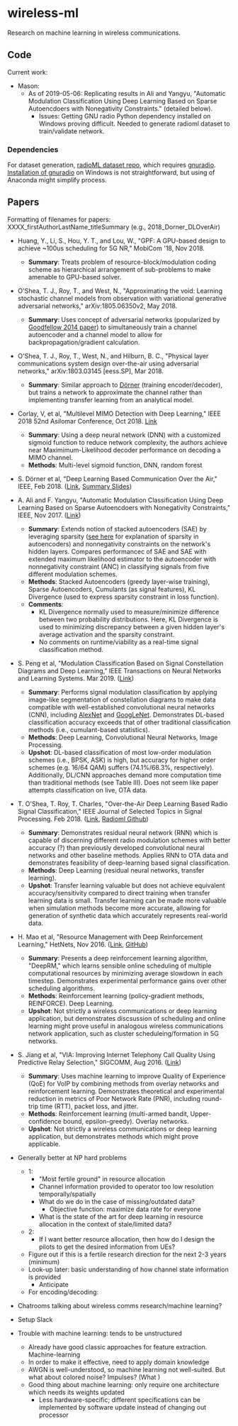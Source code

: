 # wireless-ml
Research on machine learning in wireless communications.

## Code

Current work:

- Mason:
	- As of 2019-05-06: Replicating results in Ali and Yangyu, "Automatic Modulation Classification Using Deep Learning Based on Sparse Autoencdoers with Nonegativity Constraints." (detailed below).
		- Issues: Getting GNU radio Python dependency installed on Windows proving difficult. Needed to generate radioml dataset to train/validate network.

### Dependencies

For dataset generation, [radioML dataset repo](https://github.com/radioML/dataset), which requires [gnuradio](https://www.gnuradio.org/doc/sphinx/). [Installation of gnuradio](http://www.gcndevelopment.com/gnuradio/documentation.htm) on Windows is not straightforward, but using of Anaconda might simplify process.

## Papers

Formatting of filenames for papers: XXXX_firstAuthorLastName_titleSummary (e.g., 2018_Dorner_DLOverAir)

- Huang, Y., Li, S., Hou, Y. T., and Lou, W., "GPF: A GPU-based design to achieve ~100us scheduling for 5G NR," MobiCom '18, Nov 2018.
	- **Summary**: Treats problem of resource-block/modulation coding scheme as hierarchical arrangement of sub-problems to make amenable to GPU-based solver.
- O'Shea, T. J., Roy, T., and West, N., "Approximating the void: Learning stochastic channel models from observation with variational generative adversarial networks," arXiv:1805.06350v2, May 2018.
	- **Summary**: Uses concept of adversarial networks (popularized by [Goodfellow 2014 paper](https://papers.nips.cc/paper/5423-generative-adversarial-nets.pdf)) to simultaneously train a channel autoencoder and a channel model to allow for backpropagation/gradient calculation.
- O'Shea, T. J., Roy, T., West, N., and Hilburn, B. C., "Physical layer communications system design over-the-air using adversarial networks," 	arXiv:1803.03145 [eess.SP], Mar 2018.
	- **Summary**: Similar approach to [Dörner](https://github.com/mdelrosa/wireless-ml/blob/master/Papers/2018_Dorner_DLoverAir.pdf) (training encoder/decoder), but trains a network to approximate the channel rather than implementing transfer learning from an analytical model.
- Corlay, V, et al, "Multilevel MIMO Detection with Deep Learning," IEEE 2018 52nd Asilomar Conference, Oct 2018. [Link](https://ieeexplore.ieee.org/document/8645519)
	- **Summary**: Using a deep neural network (DNN) with a customized sigmoid function to reduce network complexity, the authors achieve near Maximimum-Likelihood decoder performance on decoding a MIMO channel.
	- **Methods**: Multi-level sigmoid function, DNN, random forest
- S. Dörner et al, "Deep Learning Based Communication Over the Air," IEEE, Feb 2018. ([Link](https://github.com/mdelrosa/wireless-ml/blob/master/Papers/2018_Dorner_DLoverAir.pdf), [Summary Slides](https://docs.google.com/presentation/d/122XdVg9kUqoCtVnBc7acemM5RyVIfHtDeRlXqwHdOQk/edit#slide=id.p))
- A. Ali and F. Yangyu, "Automatic Modulation Classification Using Deep Learning Based on Sparse Autoencdoers with Nonegativity Constraints," IEEE, Nov 2017. ([Link](https://ieeexplore.ieee.org/stamp/stamp.jsp?tp=&arnumber=8038046))
	- **Summary**: Extends notion of stacked autoencoders (SAE) by leveraging sparsity ([see here](https://web.stanford.edu/class/cs294a/sparseAutoencoder.pdf) for explanation of sparsity in autoencoders) and nonnegativity constraints on the network's hidden layers. Compares performancec of SAE and SAE with extended maximum likelihood estimator to the autoencoder with nonnegativity constraint (ANC) in classifying signals from five different modulation schemes.
	- **Methods**: Stacked Autoencoders (greedy layer-wise training), Sparse Autoencoders, Cumulants (as signal features), KL Divergence (used to express sparsity constraint in loss function).
	- **Comments**:
		- KL Divergence normally used to measure/minimize difference between two probability distributions. Here, KL Divergence is used to minimizing discrepancy between a given hidden layer's average activation and the sparsity constraint.
		- No comments on runtime/viability as a real-time signal classification method. 
- S. Peng et al, "Modulation Classification Based on Signal Constellation Diagrams and Deep Learning," IEEE Transactions on Neural Networks and Learning Systems. Mar 2019. ([Link](https://ieeexplore.ieee.org/document/8418751))
	- **Summary**: Performs signal modulation classification by applying image-like segmentation of constellation diagrams to make data compatible with well-established convolutional neural networks (CNN), including [AlexNet](https://medium.com/@smallfishbigsea/a-walk-through-of-alexnet-6cbd137a5637) and [GoogLeNet](https://ai.google/research/pubs/pub43022). Demonstrates DL-based classification accuracy exceeds that of other traditional classification methods (i.e., cumulant-based statistics).
	- **Methods**: Deep Learning, Convolutional Neural Networks, Image Processing. 
	- **Upshot**: DL-based classification of most low-order modulation schemes (i.e., BPSK, ASK) is high, but accuracy for higher order schemes (e.g. 16/64 QAM) suffers (74.1%/68.3%, respectively). Additionally, DL/CNN approaches demand more computation time than traditional methods (see Table III). Does not seem like paper attempts classification on live, OTA data.
- T. O'Shea, T. Roy, T. Charles, "Over-the-Air Deep Learning Based Radio Signal Classification," IEEE Journal of Selected Topics in Signal Processing. Feb 2018. ([Link](https://ieeexplore.ieee.org/abstract/document/8267032), [Radioml Github](https://github.com/radioML))
	- **Summary**: Demonstrates residual neural network (RNN) which is capable of discerning different radio modulation schemes with better accuracy (?) than previously developed convolutional neural networks and other baseline methods. Applies RNN to OTA data and demonstrates feasibility of deep-learning based signal classification.
	- **Methods**: Deep Learning (residual neural networks, transfer learning). 
	- **Upshot**: Transfer learning valuable but does not achieve equivalent accuracy/sensitivity compared to direct training when transfer learning data is small. Transfer learning can be made more valuable when simulation methods become more accurate, allowing for generation of synthetic data which accurately represents real-world data.
- H. Mao et al, "Resource Management with Deep Reinforcement Learning," HetNets, Nov 2016. ([Link](https://people.csail.mit.edu/alizadeh/papers/deeprm-hotnets16.pdf), [GitHub](https://github.com/hongzimao/deeprm))
	- **Summary**: Presents a deep reinforcement learning algorithm, "DeepRM," which learns sensible online scheduling of multiple computational resources by minimizing average slowdown in each timestep. Demonstrates experimental performance gains over other scheduling algorithms.
	- **Methods**: Reinforcement learning (policy-gradient methods, REINFORCE). Deep Learning. 
	- **Upshot**: Not strictly a wireless communications or deep learning application, but demonstrates discsussion of scheduling and online learning might prove useful in analogous wireless communications network application, such as cluster scheduleing/formation in 5G networks.
- S. Jiang et al, "VIA: Improving Internet Telephony Call Quality Using Predictive Relay Selection," SIGCOMM, Aug 2016. ([Link](https://www.microsoft.com/en-us/research/wp-content/uploads/2016/08/via.pdf))
	- **Summary**: Uses machine learning to improve Quality of Experience (QoE) for VoIP by combining methods from overlay networks and reinforcement learning. Demonstrates theoretical and experimental reduction in metrics of Poor Network Rate (PNR), including round-trip time (RTT), packet loss, and jitter.
	- **Methods**: Reinforcement learning (multi-armed bandit, Upper-confidence bound, epsilon-greedy). Overlay networks.
	- **Upshot**: Not strictly a wireless communications or deep learning application, but demonstrates methods which might prove applicable.

- Generally better at NP hard problems
	- 1:
		- "Most fertile ground" in resource allocation
		- Channel information provided to operator too low resolution temporally/spatially
		- What do we do in the case of missing/outdated data?
			- Objective function: maximize data rate for everyone
		- What is the state of the art for deep learning in resource allocation in the context of stale/limited data?
	- 2:
		- If I want better resource allocation, then how do I design the pilots to get the desired information from UEs?
	- Figure out if this is a fertile research direction for the next 2-3 years (minimum)
	- Look-up later: basic understanding of how channel state information is provided
		- Anticipate
	- For encoding/decoding: 
- Chatrooms talking about wireless comms research/machine learning?
- Setup Slack
- Trouble with machine learning: tends to be unstructured
	- Already have good classic approaches for feature extraction. Machine-learning 
	- In order to make it effective, need to apply domain knowledge
	- AWGN is well-understood, so machine learning not well-suited. But what about colored noise? Impulses? (What )
	- Good thing about machine learning: only require one architecture which needs its weights updated
		- Less hardware-specific; different specifications can be implemented by software update instead of changing out processor
